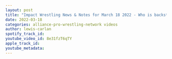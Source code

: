 ```yaml
---
layout: post
title: "Impact Wrestling News & Notes for March 18 2022 - Who is backstage at the Philly TV tapings?"
date: 2022-03-18
categories: alliance-pro-wrestling-network videos
author: lewis-carlan
spotify_track_id: 
youtube_video_id: 8e31fzT6qTY
apple_track_id: 
youtube_metadata: 
---
```

